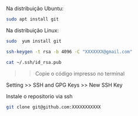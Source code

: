 Na distribuição Ubuntu:
```bash
sudo apt install git
```

Na distribuição Linux:
```bash
sudo  yum install git
```


```bash
ssh-keygen -t rsa -b 4096 -C "XXXXXXX@gmail.com"
```


```bash
cat ~/.ssh/id_rsa.pub
```
>> Copie o código impresso no terminal


Setting >> SSH and GPG Keys >> New SSH Key

Instale o repositorio via ssh
```bash
git clone git@github.com:XXXXXXXXXXX
```
